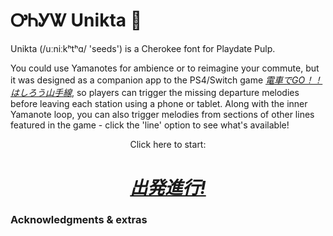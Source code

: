 <h1> <style="font-weight: normal">ᎤᏂᎩᏔ</style> Unikta 🌱 </h1>

Unikta (\/uːniːkʰtʰɑ/ 'seeds') is a Cherokee font for Playdate Pulp.

You could use Yamanotes for ambience or to reimagine your commute, but it was designed as a companion app to the PS4/Switch game [*電車でGO！！はしろう山手線*](https://ja.wikipedia.org/wiki/%E9%9B%BB%E8%BB%8A%E3%81%A7GO!#%E9%9B%BB%E8%BB%8A%E3%81%A7GO!!_%E3%81%AF%E3%81%97%E3%82%8D%E3%81%86%E5%B1%B1%E6%89%8B%E7%B7%9A), so players can trigger the missing departure melodies before leaving each station using a phone or tablet. Along with the inner Yamanote loop, you can also trigger melodies from sections of other lines featured in the game - click the 'line' option to see what's available!

<p align = "center"> Click here to start:</p>
<h1 align = "center"><a href="https://yamanot.es"><b><i>出発進行!</a></b></i></h1>

### Acknowledgments & extras
